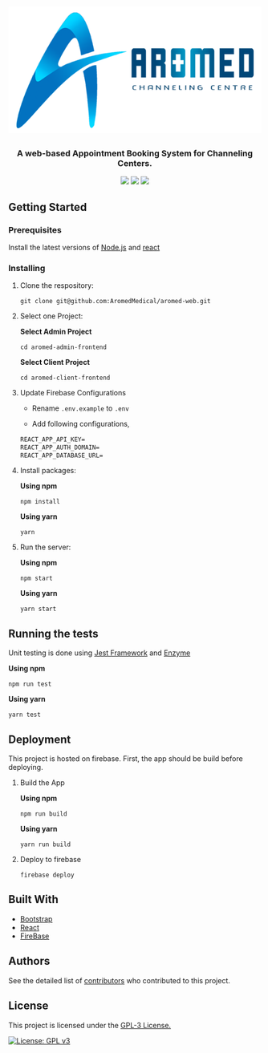 <h1 align="center">
	<img
		width="600"
		alt="Aromed"
		src="/images/logo.png">
</h1>

<h3 align="center">
	A web-based Appointment Booking System for Channeling Centers.
</h3>

<p align="center">
<a href="https://www.npmjs.com/package/react"><img src="https://img.shields.io/badge/Made%20with-React-blue"></a>
<a href="https://github.com/AromedMedical/aromed-system/graphs/contributors/"><img src="https://img.shields.io/github/contributors/AromedMedical/aromed-system.svg"></a>
<a href="https://www.gnu.org/licenses/gpl-3.0"><img src="https://img.shields.io/badge/License-GPLv3-blue.svg"></a>
</p>

## Getting Started

### Prerequisites

Install the latest versions of [Node.js](https://github.com/nodejs/node) and [react](https://github.com/facebook/react)

### Installing

1. Clone the respository:

    ```
    git clone git@github.com:AromedMedical/aromed-web.git
    ```

2. Select one Project:

    **Select Admin Project**
    ```
    cd aromed-admin-frontend
    ```
    
    **Select Client Project**
    ```
    cd aromed-client-frontend
    ```
3. Update Firebase Configurations

    + Rename `.env.example` to `.env`
    
    + Add following configurations,
    ```
    REACT_APP_API_KEY=
    REACT_APP_AUTH_DOMAIN=
    REACT_APP_DATABASE_URL=
    ```
    
3. Install packages:

    **Using npm**
    ```
    npm install
    ```
    
    **Using yarn**
    ```
    yarn
    ```
4. Run the server:

    **Using npm**
    ```
    npm start
    ```
    
    **Using yarn**
    ```
    yarn start
    ```
    
## Running the tests
Unit testing is done using [Jest Framework](https://jestjs.io) and [Enzyme](https://enzymejs.github.io/enzyme)

   **Using npm**
   ```
   npm run test
   ```
   **Using yarn**
   ```
   yarn test
   ```

## Deployment
This project is hosted on firebase. First, the app should be build before deploying.

1. Build the App

   **Using npm**
   ```
   npm run build
   ```
   **Using yarn**
   ```
   yarn run build
   ```

2. Deploy to firebase

   ```
   firebase deploy
   ```

## Built With

* [Bootstrap](https://github.com/twbs/bootstrap)
* [React](https://github.com/facebook/react)
* [FireBase](https://firebase.google.com)

## Authors

See the detailed list of [contributors](https://github.com/AromedMedical/aromed-web/contributors) who contributed to this project.

## License

This project is licensed under the [GPL-3 License.](https://github.com/AromedMedical/aromed-web/blob/master/LICENSE)

[![License: GPL v3](https://img.shields.io/badge/License-GPLv3-blue.svg)](https://www.gnu.org/licenses/gpl-3.0)